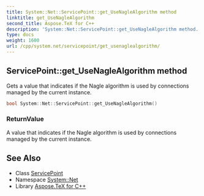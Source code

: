 ```yaml
---
title: System::Net::ServicePoint::get_UseNagleAlgorithm method
linktitle: get_UseNagleAlgorithm
second_title: Aspose.TeX for C++
description: 'System::Net::ServicePoint::get_UseNagleAlgorithm method. Gets a value that indicates if the Nagle algorithm is used by connections managed by the current instance in C++.'
type: docs
weight: 1600
url: /cpp/system.net/servicepoint/get_usenaglealgorithm/
---
```

## ServicePoint::get_UseNagleAlgorithm method


Gets a value that indicates if the Nagle algorithm is used by connections managed by the current instance.

```cpp
bool System::Net::ServicePoint::get_UseNagleAlgorithm()
```


### ReturnValue

A value that indicates if the Nagle algorithm is used by connections managed by the current instance.

## See Also

* Class [ServicePoint](../)
* Namespace [System::Net](../../)
* Library [Aspose.TeX for C++](../../../)
